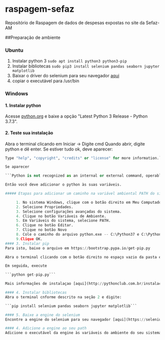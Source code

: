 # raspagem-sefaz
Repositório de Raspagem de dados de despesas expostas no site da Sefaz-AM

##Preparação de ambiente

### Ubuntu
1. Instalar python 3
```sudo apt install python3 python3-pip```
2. Instalar bibliotecas
```sudo pip3 install selenium pandas seaborn jupyter matplotlib```
3. Baixar o driver do selenium para seu navegador [aqui](https://selenium-python.readthedocs.io/installation.html) 
4. copiar o executável para /usr/bin

### Windows

#### 1. Instalar python 

Acesse [python.org](https://www.python.org/downloads/windows/) e baixe a opção "Latest Python 3 Release - Python 3.7.3". 
#### 2. Teste sua instalação
Abra o terminal clicando em Iniciar -> Digite cmd 
Quando abrir, digite python e dê enter. Se estiver tudo ok, deve aparecer:

```Python 3.7.0 (v3.7.0:1bf9cc5093, Jun 27 2018, 04:59:51) [MSC v.1914 64 bit (AMD64)] on win32
Type "help", "copyright", "credits" or "license" for more information.```

Se aparecer 

```Python is not recognized as an internal or external command, operable program or batch file.```

Então você deve adicionar o python às suas variáveis. 

##### Etapas para adicionar um caminho na variável ambiental PATH do sistema

     1. No sistema Windows, clique com o botão direito em Meu Computador ou Este PC.
     2. Selecione Propriedades.
     3. Selecione configurações avançadas do sistema.
     4. Clique no botão Variáveis de Ambiente.
     5. Em Variáveis do sistema, selecione PATH.
     6. Clique no botão Editar.
     7. Clique no botão Novo
     8. Cole o caminho do arquivo python.exe -- C:\Python37 e C:\Python37/Scripts, separados por ```;```.
     9.Clique OK.
#### 3. Instalar pip
Para isto, baixe o arquivo em https://bootstrap.pypa.io/get-pip.py

Abra o terminal clicando com o botão direito no espaço vazio da pasta em que o arquivo está, e depois em "Abrir Terminal".

Em seguida, execute 

```python get-pip.py```

Mais informações de instalaçao [aqui](http://pythonclub.com.br/instalacao-python-django-windows.html)

#### 4. Instalar bibliotecas
Abra o terminal cnforme descrito na seção 2 e digite:

```pip install selenium pandas seaborn jupyter matplotlib```

#### 5. Baixe a engine do selenium 
Encontre a engine do selenium para seu navegador [aqui](https://selenium-python.readthedocs.io/installation.html) e realize o download

#### 4. Adicione a engine ao seu path
Adicione o executável da engine às variáveis do ambiente do seu sistema de maneira análoga à descrita na seção 2.
